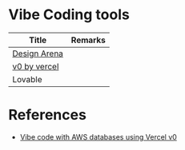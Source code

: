 # Vibe Coding tools

| Title                                       | Remarks |
|---------------------------------------------|---------|
| [Design Arena](https://www.designarena.ai/) |         |
| [v0 by vercel](https://v0.app/)             |         |
| Lovable                                     |         |


# References
- [Vibe code with AWS databases using Vercel v0](https://aws.amazon.com/blogs/database/vibe-code-with-aws-databases-using-vercel-v0/)